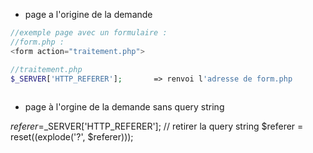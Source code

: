  * page a l'origine de la demande


```php
//exemple page avec un formulaire :
//form.php :
<form action="traitement.php">

//traitement.php
$_SERVER['HTTP_REFERER'];       => renvoi l'adresse de form.php
	    
```



* page à l'orgine de la demande sans query string

$referer=$_SERVER['HTTP_REFERER'];
// retirer la query string
$referer = reset((explode('?', $referer)));
